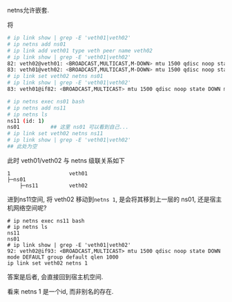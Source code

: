 netns允许嵌套.

将

```bash
# ip link show | grep -E 'veth01|veth02'
# ip netns add ns01
# ip link add veth01 type veth peer name veth02
# ip link show | grep -E 'veth01|veth02'
82: veth02@veth01: <BROADCAST,MULTICAST,M-DOWN> mtu 1500 qdisc noop state DOWN mode DEFAULT group default qlen 1000
83: veth01@veth02: <BROADCAST,MULTICAST,M-DOWN> mtu 1500 qdisc noop state DOWN mode DEFAULT group default qlen 1000
# ip link set veth02 netns ns01
# ip link show | grep -E 'veth01|veth02'
83: veth01@if82: <BROADCAST,MULTICAST> mtu 1500 qdisc noop state DOWN mode DEFAULT group default qlen 1000
```

```bash
# ip netns exec ns01 bash
# ip netns add ns11
# ip netns ls
ns11 (id: 1)
ns01          ## 这里 ns01 可以看到自己...
# ip link set veth02 netns ns11
# ip link show | grep -E 'veth01|veth02'
## 此处为空
```

此时 veth01/veth02 与 netns 级联关系如下

```
1                   veth01
├─ns01
    ├─ns11          veth02
```

进到ns11空间, 将 veth02 移动到`netns 1`, 是会将其移到上一层的 ns01, 还是宿主机网络空间呢?

```
# ip netns exec ns11 bash
# ip netns ls
ns11
ns01
# ip link show | grep -E 'veth01|veth02'
92: veth02@if93: <BROADCAST,MULTICAST> mtu 1500 qdisc noop state DOWN mode DEFAULT group default qlen 1000
ip link set veth02 netns 1
```

答案是后者, 会直接回到宿主机空间. 

看来 netns 1 是一个id, 而非别名的存在.
